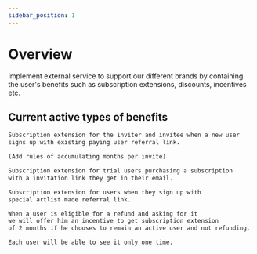 ```yaml
---
sidebar_position: 1
---
```


# Overview

Implement external service to support our different brands by containing the user's benefits such as subscription extensions, discounts, incentives etc.

## Current active types of benefits

```md title="F2F - friend to friend"
Subscription extension for the inviter and invitee when a new user
signs up with existing paying user referral link.

(Add rules of accumulating months per invite)
```

```md title="Email automation"
Subscription extension for trial users purchasing a subscription
with a invitation link they get in their email.
```

```md title="Special F2F links (less common)"
Subscription extension for users when they sign up with
special artlist made referral link.
```

```md title="Refund incentive"
When a user is eligible for a refund and asking for it
we will offer him an incentive to get subscription extension
of 2 months if he chooses to remain an active user and not refunding.

Each user will be able to see it only one time.
```
